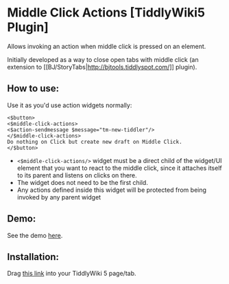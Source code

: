 # Middle Click Actions [TiddlyWiki5 Plugin]

Allows invoking an action when middle click is pressed on an element.

Initially developed as a way to close open tabs with middle click
(an extension to [[BJ/StoryTabs|http://bjtools.tiddlyspot.com/]] plugin).

## How to use:

Use it as you'd use action widgets normally:

```
<$button>
<$middle-click-actions>
<$action-sendmessage $message="tm-new-tiddler"/>
</$middle-click-actions>
Do nothing on Click but create new draft on Middle Click.
</$button>
```

* `<$middle-click-actions/>` widget must be a direct child of the widget/UI element that you want to react to the middle click, since it attaches itself to its parent and listens on clicks on there.
* The widget does not need to be the first child.
* Any actions defined inside this widget will be protected from being invoked by any parent widget

## Demo:

See the demo [here](https://evidentlycube.github.io/TW5-PluginShowcase/#Middle%20Click%20Actions).

## Installation:

Drag [this link](https://evidentlycube.github.io/TW5-PluginShowcase/#%24%3A%2Fplugins%2FEvidentlyCube%2FMiddleClickActions) into your TiddlyWiki 5 page/tab.